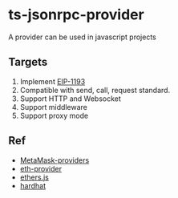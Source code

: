 # ts-jsonrpc-provider

A provider can be used in javascript projects

## Targets

1. Implement [EIP-1193](https://eips.ethereum.org/EIPS/eip-1193)
2. Compatible with send, call, request standard.
3. Support HTTP and Websocket
4. Support middleware
5. Support proxy mode

## Ref 

* [MetaMask-providers](https://github.com/MetaMask/providers)
* [eth-provider](https://github.com/floating/eth-provider)
* [ethers.js](https://github.com/ethers-io/ethers.js/blob/56af4413b1dd1787db68985e0b612b63d86fdf7c/packages/providers/src.ts/web3-provider.ts)
* [hardhat](https://github.com/NomicFoundation/hardhat/pull/608)
